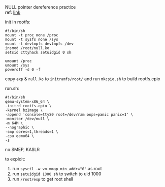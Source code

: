NULL pointer dereference practice  
ref: [link](http://tacxingxing.com/2018/02/22/linuxkernelexploit-null-dereference/) 

init in rootfs:
```
#!/bin/sh
mount -t proc none /proc
mount -t sysfs none /sys
mount -t devtmpfs devtmpfs /dev
insmod /root/null.ko
setsid cttyhack setuidgid 0 sh

umount /proc
umount /sys
poweroff -d 0 -f
```

copy `exp` & `null.ko` to `initramfs/root/` and run `mkcpio.sh` to build rootfs.cpio

run.sh:
```
#!/bin/sh                                                                                                                                                                               
qemu-system-x86_64 \
-initrd rootfs.cpio \
-kernel bzImage \
-append 'console=ttyS0 root=/dev/ram oops=panic panic=1' \
-monitor /dev/null \
-m 64M \
--nographic \
-smp cores=1,threads=1 \
-cpu qemu64 \
-s
```
no SMEP, KASLR

to exploit:
1. run `sysctl -w vm.mmap_min_addr="0"` as root
2. run `setuidgid 1000 sh` to switch to uid 1000
3. run `/root/exp` to get root shell
